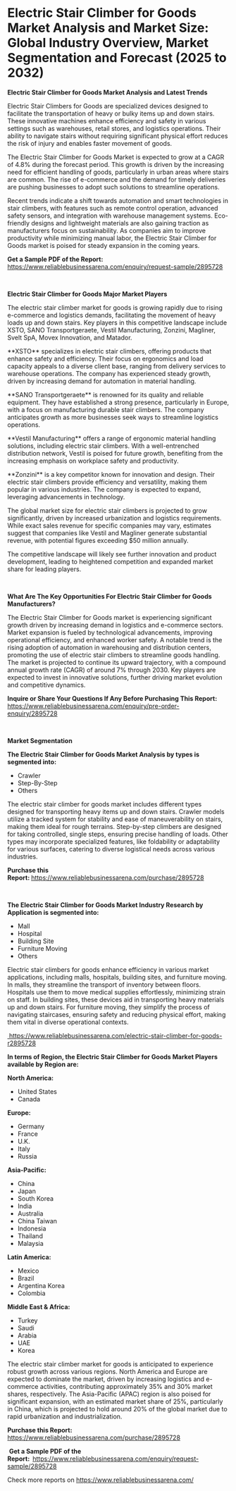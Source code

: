 <p><h1>Electric Stair Climber for Goods Market Analysis and Market Size: Global Industry Overview, Market Segmentation and Forecast (2025 to 2032)</h1></p><p><strong>Electric Stair Climber for Goods Market Analysis and Latest Trends</strong></p>
<p><p>Electric Stair Climbers for Goods are specialized devices designed to facilitate the transportation of heavy or bulky items up and down stairs. These innovative machines enhance efficiency and safety in various settings such as warehouses, retail stores, and logistics operations. Their ability to navigate stairs without requiring significant physical effort reduces the risk of injury and enables faster movement of goods.</p><p>The Electric Stair Climber for Goods Market is expected to grow at a CAGR of 4.8% during the forecast period. This growth is driven by the increasing need for efficient handling of goods, particularly in urban areas where stairs are common. The rise of e-commerce and the demand for timely deliveries are pushing businesses to adopt such solutions to streamline operations.</p><p>Recent trends indicate a shift towards automation and smart technologies in stair climbers, with features such as remote control operation, advanced safety sensors, and integration with warehouse management systems. Eco-friendly designs and lightweight materials are also gaining traction as manufacturers focus on sustainability. As companies aim to improve productivity while minimizing manual labor, the Electric Stair Climber for Goods market is poised for steady expansion in the coming years.</p></p>
<p><strong>Get a Sample PDF of the Report:&nbsp;</strong> <a href="https://www.reliablebusinessarena.com/enquiry/request-sample/2895728?utm_campaign=3189&utm_medium=2&utm_source=Github&utm_content=ia&utm_term=15032025&utm_id=electric-stair-climber-for-goods">https://www.reliablebusinessarena.com/enquiry/request-sample/2895728</a></p>
<p>&nbsp;</p>
<p><strong>Electric Stair Climber for Goods Major Market Players</strong></p>
<p><p>The electric stair climber market for goods is growing rapidly due to rising e-commerce and logistics demands, facilitating the movement of heavy loads up and down stairs. Key players in this competitive landscape include XSTO, SANO Transportgeraete, Vestil Manufacturing, Zonzini, Magliner, Svelt SpA, Movex Innovation, and Matador.</p><p>**XSTO** specializes in electric stair climbers, offering products that enhance safety and efficiency. Their focus on ergonomics and load capacity appeals to a diverse client base, ranging from delivery services to warehouse operations. The company has experienced steady growth, driven by increasing demand for automation in material handling.</p><p>**SANO Transportgeraete** is renowned for its quality and reliable equipment. They have established a strong presence, particularly in Europe, with a focus on manufacturing durable stair climbers. The company anticipates growth as more businesses seek ways to streamline logistics operations.</p><p>**Vestil Manufacturing** offers a range of ergonomic material handling solutions, including electric stair climbers. With a well-entrenched distribution network, Vestil is poised for future growth, benefiting from the increasing emphasis on workplace safety and productivity.</p><p>**Zonzini** is a key competitor known for innovation and design. Their electric stair climbers provide efficiency and versatility, making them popular in various industries. The company is expected to expand, leveraging advancements in technology.</p><p>The global market size for electric stair climbers is projected to grow significantly, driven by increased urbanization and logistics requirements. While exact sales revenue for specific companies may vary, estimates suggest that companies like Vestil and Magliner generate substantial revenue, with potential figures exceeding $50 million annually.</p><p>The competitive landscape will likely see further innovation and product development, leading to heightened competition and expanded market share for leading players.</p></p>
<p>&nbsp;</p>
<p><strong>What Are The Key Opportunities For Electric Stair Climber for Goods Manufacturers?</strong></p>
<p><p>The Electric Stair Climber for Goods market is experiencing significant growth driven by increasing demand in logistics and e-commerce sectors. Market expansion is fueled by technological advancements, improving operational efficiency, and enhanced worker safety. A notable trend is the rising adoption of automation in warehousing and distribution centers, promoting the use of electric stair climbers to streamline goods handling. The market is projected to continue its upward trajectory, with a compound annual growth rate (CAGR) of around 7% through 2030. Key players are expected to invest in innovative solutions, further driving market evolution and competitive dynamics.</p></p>
<p><strong>Inquire or Share Your Questions If Any Before Purchasing This Report:</strong> <a href="https://www.reliablebusinessarena.com/enquiry/pre-order-enquiry/2895728?utm_campaign=3189&utm_medium=2&utm_source=Github&utm_content=ia&utm_term=15032025&utm_id=electric-stair-climber-for-goods">https://www.reliablebusinessarena.com/enquiry/pre-order-enquiry/2895728</a></p>
<p>&nbsp;</p>
<p><strong>Market Segmentation</strong></p>
<p><strong>The Electric Stair Climber for Goods Market Analysis by types is segmented into:</strong></p>
<p><ul><li>Crawler</li><li>Step-By-Step</li><li>Others</li></ul></p>
<p><p>The electric stair climber for goods market includes different types designed for transporting heavy items up and down stairs. Crawler models utilize a tracked system for stability and ease of maneuverability on stairs, making them ideal for rough terrains. Step-by-step climbers are designed for taking controlled, single steps, ensuring precise handling of loads. Other types may incorporate specialized features, like foldability or adaptability for various surfaces, catering to diverse logistical needs across various industries.</p></p>
<p><strong>Purchase this Report:&nbsp;</strong><a href="https://www.reliablebusinessarena.com/purchase/2895728?utm_campaign=3189&utm_medium=2&utm_source=Github&utm_content=ia&utm_term=15032025&utm_id=electric-stair-climber-for-goods">https://www.reliablebusinessarena.com/purchase/2895728</a></p>
<p>&nbsp;</p>
<p><strong>The Electric Stair Climber for Goods Market Industry Research by Application is segmented into:</strong></p>
<p><ul><li>Mall</li><li>Hospital</li><li>Building Site</li><li>Furniture Moving</li><li>Others</li></ul></p>
<p><p>Electric stair climbers for goods enhance efficiency in various market applications, including malls, hospitals, building sites, and furniture moving. In malls, they streamline the transport of inventory between floors. Hospitals use them to move medical supplies effortlessly, minimizing strain on staff. In building sites, these devices aid in transporting heavy materials up and down stairs. For furniture moving, they simplify the process of navigating staircases, ensuring safety and reducing physical effort, making them vital in diverse operational contexts.</p></p>
<p><a href="https://www.reliablebusinessarena.com/electric-stair-climber-for-goods-r2895728?utm_campaign=3189&utm_medium=2&utm_source=Github&utm_content=ia&utm_term=15032025&utm_id=electric-stair-climber-for-goods">&nbsp;https://www.reliablebusinessarena.com/electric-stair-climber-for-goods-r2895728</a></p>
<p><strong>In terms of Region, the Electric Stair Climber for Goods Market Players available by Region are:</strong></p>
<p>
    <p> <strong> North America: </strong>
        <ul>
            <li>United States</li>
            <li>Canada</li>
        </ul>
        </p> 
    <p> <strong> Europe: </strong>
        <ul>
            <li>Germany</li>
            <li>France</li>
            <li>U.K.</li>
            <li>Italy</li>
            <li>Russia</li>
        </ul>
        </p> 
    <p> <strong> Asia-Pacific: </strong>
        <ul>
            <li>China</li>
            <li>Japan</li>
            <li>South Korea</li>
            <li>India</li>
            <li>Australia</li>
            <li>China Taiwan</li>
            <li>Indonesia</li>
            <li>Thailand</li>
            <li>Malaysia</li>
        </ul>
        </p> 
    <p> <strong> Latin America: </strong>
        <ul>
            <li>Mexico</li>
            <li>Brazil</li>
            <li>Argentina Korea</li>
            <li>Colombia</li>
        </ul>
        </p> 
    <p> <strong> Middle East & Africa: </strong>
        <ul>
            <li>Turkey</li>
            <li>Saudi</li>
            <li>Arabia</li>
            <li>UAE</li>
            <li>Korea</li>
        </ul>
    </p>
    </p>
<p><p>The electric stair climber market for goods is anticipated to experience robust growth across various regions. North America and Europe are expected to dominate the market, driven by increasing logistics and e-commerce activities, contributing approximately 35% and 30% market shares, respectively. The Asia-Pacific (APAC) region is also poised for significant expansion, with an estimated market share of 25%, particularly in China, which is projected to hold around 20% of the global market due to rapid urbanization and industrialization.</p></p>
<p><strong>Purchase this Report: </strong><a href="https://www.reliablebusinessarena.com/purchase/2895728?utm_campaign=3189&utm_medium=2&utm_source=Github&utm_content=ia&utm_term=15032025&utm_id=electric-stair-climber-for-goods">https://www.reliablebusinessarena.com/purchase/2895728</a></p>
<p>&nbsp;<strong>Get a Sample PDF of the Report:&nbsp;&nbsp;</strong><a href="https://www.reliablebusinessarena.com/enquiry/request-sample/2895728?utm_campaign=3189&utm_medium=2&utm_source=Github&utm_content=ia&utm_term=15032025&utm_id=electric-stair-climber-for-goods">https://www.reliablebusinessarena.com/enquiry/request-sample/2895728</a></p>
<p><strong></strong></p>
<p>Check more reports on <a href="https://www.reliablebusinessarena.com/?utm_campaign=3189&utm_medium=2&utm_source=Github&utm_content=ia&utm_term=15032025&utm_id=electric-stair-climber-for-goods">https://www.reliablebusinessarena.com/</a></p>